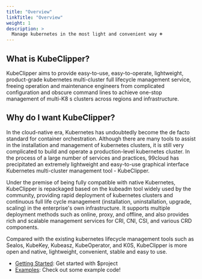 ```yaml
---
title: "Overview"
linkTitle: "Overview"
weight: 1
description: >
  Manage kubernetes in the most light and convenient way ☸️
---
```


## What is KubeClipper?

KubeClipper aims to provide easy-to-use, easy-to-operate, lightweight, product-grade kubernetes multi-cluster full lifecycle management service, freeing operation and maintenance engineers from complicated configuration and obscure command lines to achieve one-stop management of multi-K8 s clusters across regions and infrastructure.

## Why do I want KubeClipper?

In the cloud-native era, Kubernetes has undoubtedly become the de facto standard for container orchestration. Although there are many tools to assist in the installation and management of kubernetes clusters, it is still very complicated to build and operate a production-level kubernetes cluster. In the process of a large number of services and practices, 99cloud has precipitated an extremely lightweight and easy-to-use graphical interface Kubernetes multi-cluster management tool - KubeClipper.

Under the premise of being fully compatible with native Kubernetes, KubeClipper is repackaged based on the kubeadm tool widely used by the community, providing rapid deployment of kubernetes clusters and continuous full life cycle management (installation, uninstallation, upgrade, scaling) in the enterprise's own infrastructure. It supports multiple deployment methods such as online, proxy, and offline, and also provides rich and scalable management services for CRI, CNI, CSI, and various CRD components.

Compared with the existing kubernetes lifecycle management tools such as Sealos, KubeKey, Kubeasz, KubeOperator, and K0S, KubeClipper is more open and native, lightweight, convenient, stable and easy to use.

* [Getting Started](/docs/getting-started/): Get started with $project
* [Examples](/docs/examples/): Check out some example code!

